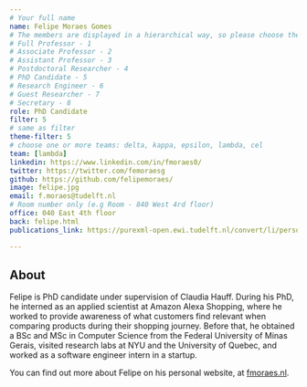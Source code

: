 ```yaml
---
# Your full name 
name: Felipe Moraes Gomes
# The members are displayed in a hierarchical way, so please choose the role and filter number from this list:
# Full Professor - 1
# Associate Professor - 2
# Assistant Professor - 3
# Postdoctoral Researcher - 4
# PhD Candidate - 5
# Research Engineer - 6 
# Guest Researcher - 7
# Secretary - 8
role: PhD Candidate
filter: 5
# same as filter
theme-filter: 5
# choose one or more teams: delta, kappa, epsilon, lambda, cel
team: [lambda]
linkedin: https://www.linkedin.com/in/fmoraes0/
twitter: https://twitter.com/femoraesg
github: https://github.com/felipemoraes/
image: felipe.jpg
email: f.moraes@tudelft.nl
# Room number only (e.g Room - 840 West 4rd floor)
office: 040 East 4th floor
back: felipe.html
publications_link: https://purexml-open.ewi.tudelft.nl/convert/li/persons/41271dc2-831c-41e8-977e-19d296591f75

---
```


## About

Felipe is PhD candidate under supervision of Claudia Hauff. During his PhD, he interned as an applied scientist at Amazon Alexa Shopping, where he worked to provide awareness of what customers find relevant when comparing products during their shopping journey. Before that, he obtained a BSc and MSc in Computer Science from the Federal University of Minas Gerais, visited research labs at NYU and the University of Quebec, and worked as a software engineer intern in a startup.

You can find out more about Felipe on his personal website, at [fmoraes.nl](http://fmoraes.nl).


